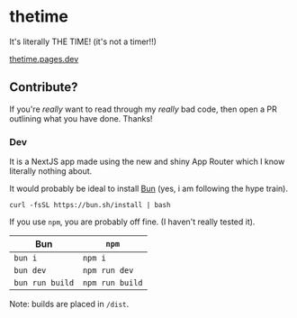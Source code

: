 # thetime

It's literally THE TIME! (it's not a timer!!)

[thetime.pages.dev](https://thetime.pages.dev)

## Contribute?

If you're *really* want to read through my *really* bad code, then open a PR outlining what you have done. Thanks!

### Dev

It is a NextJS app made using the new and shiny App Router which I know literally nothing about.

It would probably be ideal to install [Bun](https://bun.sh/) (yes, i am following the hype train).

```shell
curl -fsSL https://bun.sh/install | bash
```

If you use `npm`, you are probably off fine. (I haven't really tested it).

| Bun             | `npm`           |
|-----------------|-----------------|
| `bun i`         | `npm i`         |
| `bun dev`       | `npm run dev`   |
| `bun run build` | `npm run build` |

Note: builds are placed in `/dist`.
